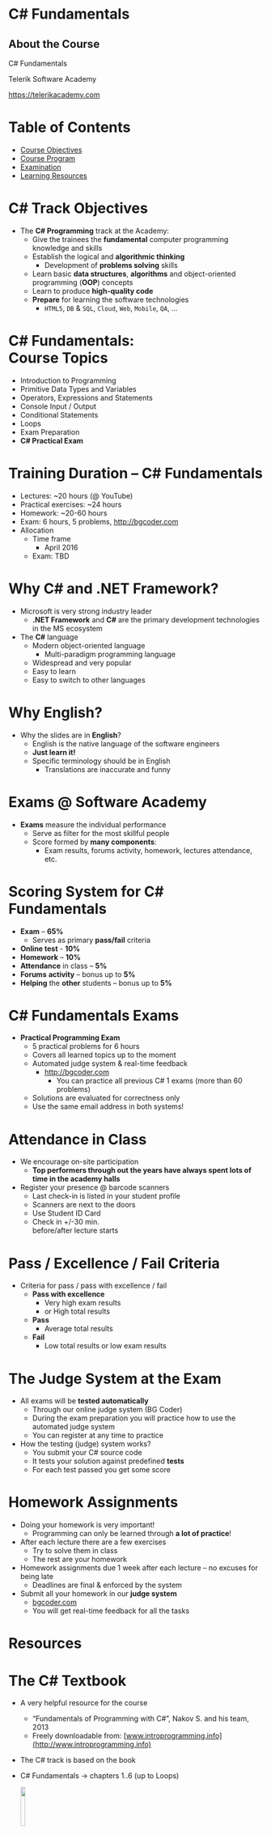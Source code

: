 <!-- section start -->

<!-- attr: { class:'slide-title', showInPresentation: true, hasScriptWrapper: true} -->
# C# Fundamentals
## About the Course

<div class="signature">
	<p class="signature-course">C# Fundamentals</p>
	<p class="signature-initiative">Telerik Software Academy</p>
	<a href="https://telerikacademy.com" class="signature-link">https://telerikacademy.com</a>
</div>


<!-- <img class="slide-image" showInPresentation="true" src="imgs/pic00.png" style="top:11%; left:10%; width:20.28%; z-index:-1" />-->
<!-- <img class="slide-image" showInPresentation="true" src="imgs/pic03.png" style="top:40%; left:30.79%; width:13.05%; z-index:-1" /> -->
<!-- <img class="slide-image" showInPresentation="true" src="imgs/pic04.png" style="bottom:10%; left:57.08%; width:46.91%; z-index:-1;  border-radius: 15px" /> -->
<!-- <img class="slide-image" showInPresentation="true" src="imgs/pic05.png" style="bottom:10%; left:60.86%; width:39.78%; z-index:-1; border-radius: 15px" /> -->


<!-- section start -->
<!-- attr: { showInPresentation: true, hasScriptWrapper: true} -->
# Table of Contents

- [Course Objectives](#/objectives)
- [Course Program](#/topics)
- [Examination](#/examination)
- [Learning Resources](#/resources)

<!-- <img class="slide-image" showInPresentation="true" src="imgs/pic07.png" style="bottom:10%; right:5%; width:23.35%;" /> -->
<!-- <img class="slide-image" showInPresentation="true" src="imgs/pic08.png" style="top:12.34%; left:51.46%; width:45%; border-radius: 15px" /> -->
<!-- <img class="slide-image" showInPresentation="true" src="imgs/pic09.png" style="bottom:10%; left:5%; width:60%; border-radius: 15px; box-shadow: -3px 3px 3px #cf3" /> -->


<!-- section start -->
<!-- attr: { class:'slide-section', showInPresentation: true, hasScriptWrapper: true} -->
<!-- # C# Programming: Objectives & Program
## Topics to be covered -->

<!-- <img class="slide-image" showInPresentation="true" src="imgs/pic10.png" style="top:40%; left:87%; width:15%; z-index:-1" /> -->
<!-- <img class="slide-image" showInPresentation="true" src="imgs/pic11.png" style="top:56%; left:1%; width:24.74%; border-radius: 15px;" /> -->
<!-- <img class="slide-image" showInPresentation="true" src="imgs/pic12.png" style="top:6.60%; left:87.22%; width:14.46%; border-radius: 15px;" /> -->


<!-- attr: { id: 'objectives', showInPresentation: true } -->
# <a id="objectives"></a>C# Track Objectives
- The **C# Programming** track at the Academy:
  - Give the trainees the **fundamental** computer programming knowledge and skills
  - Establish the logical and **algorithmic thinking**
    - Development of **problems solving** skills
  - Learn basic **data structures**, **algorithms** and object-oriented programming (**OOP**) concepts
  - Learn to produce **high-quality code**
  - **Prepare** for learning the software technologies
    - `HTML5`, `DB` & `SQL`, `Cloud`, `Web`, `Mobile`, `QA`, …


<!-- attr: { id: 'topics', showInPresentation: true, hasScriptWrapper: true} -->
# <a id="topics"></a>C# Fundamentals:<br/>Course Topics

- Introduction to Programming
- Primitive Data Types and Variables
- Operators, Expressions and Statements
- Console Input / Output
- Conditional Statements
- Loops
- Exam Preparation
- **C# Practical Exam**

<!-- <img class="slide-image" showInPresentation="true" src="imgs/pic14.png" style="top:56%; left:55%; width:40%; border-radius: 15px" /> -->

<!-- section start -->
<!-- attr: { class:'slide-section', showInPresentation: true, hasScriptWrapper: true} -->
<!-- # C# Programming Course – More Details

## Duration, Languages, Technologies -->
<!-- <img class="slide-image" showInPresentation="true" src="imgs/pic24.png" style="top:67%; left:11.23%; width:25%; z-index:-1" /> -->
<!-- <img class="slide-image" showInPresentation="true" src="imgs/pic25.png" style="top:67%; left:65.50%; width:20%; z-index:-1" /> -->


<!-- attr: { showInPresentation: true, hasScriptWrapper: true} -->
# Training Duration – C# Fundamentals

- Lectures: ~20 hours (@ YouTube)
- Practical exercises: ~24 hours
- Homework: ~20-60 hours
- Exam: 6 hours, 5 problems, http://bgcoder.com
- Allocation
  - Time frame
    - April 2016
  - Exam: TBD

<!-- <img class="slide-image" showInPresentation="true" src="imgs/pic27.png" style="top:57%; left:40%; width:40%; border-radius: 15px" /> -->


<!-- attr: { showInPresentation: true, hasScriptWrapper: true} -->
# Why C# and .NET Framework?

- Microsoft is very strong industry leader
  - **.NET Framework** and **C#** are the primary development technologies in the MS ecosystem
- The **C#** language
  - Modern object-oriented language
    - Multi-paradigm programming language
  - Widespread and very popular
  - Easy to learn
  - Easy to switch to other languages


<!-- attr: { showInPresentation: true, hasScriptWrapper: true} -->
# Why English?

- Why the slides are in **English**?
  - English is the native language of the software engineers
  - **Just learn it!**
  - Specific terminology should be in English
    - Translations are inaccurate and funny

<!-- <img class="slide-image" showInPresentation="true" src="imgs/pic29.png" style="top:60%; left:10%; width:30.85%; z-index:-1" /> -->
<!-- <img class="slide-image" showInPresentation="true" src="imgs/pic30.png" style="top:60%; left:58%; width:23.80%; z-index:-1" /> -->

<!-- section start -->
<!-- attr: { class:'slide-section', showInPresentation: true, hasScriptWrapper: true} -->
<!-- # C# Fundamentals Exams
## Examination Criteria -->

<!-- <img class="slide-image" showInPresentation="true" src="imgs/pic31.png" style="top:54%; left:58.07%; width:37%; border-radius: 15px;" /> -->
<!-- <img class="slide-image" showInPresentation="true" src="imgs/pic32.png" style="top:54%; left:6.55%; width:37%; border-radius: 15px;" /> -->


<!-- attr: { id:'examination', showInPresentation: true, hasScriptWrapper: true} -->
# <a id="examination"></a>Exams @ Software Academy

- **Exams** measure the individual performance
  - Serve as filter for the most skillful people
  - Score formed by **many components**:
    - Exam results, forums activity, homework, lectures attendance, etc.

<!-- <img class="slide-image" showInPresentation="true" src="imgs/pic34.png" style="top:50%; left:7.49%; width:40.55%; border-radius: 15px" /> -->
<!-- <img class="slide-image" showInPresentation="true" src="imgs/pic35.png" style="top:50%; left:57.17%; width:44.57%; border-radius: 15px" /> -->


<!-- attr: { showInPresentation: true, hasScriptWrapper: true} -->
# Scoring System for C# Fundamentals

- **Exam** – **65%**
     - Serves as primary **pass/fail** criteria
- **Online test** - **10%**
- **Homework** – **10%**
- **Attendance** in class – **5%**
- **Forums** **activity** – bonus up to **5%**
- **Helping** the **other** students – bonus up to **5%**

<!-- <img class="slide-image" showInPresentation="true" src="imgs/pic36.png" style="top:25%; left:75%; width:22.11%; border-radius: 15px" /> -->


<!-- attr: { showInPresentation: true} -->
# C# Fundamentals Exams

- **Practical Programming Exam**
  - 5 practical problems for 6 hours
  - Covers all learned topics up to the moment
  - Automated judge system & real-time feedback
    - http://bgcoder.com
      - You can practice all previous C# 1 exams (more than 60 problems)
  - Solutions are evaluated for correctness only
  - Use the same email address in both systems!


<!-- attr: { showInPresentation: true, hasScriptWrapper: true} -->
# Attendance in Class

- We encourage on-site participation
  - **Top performers through out the years have always spent lots of time in the academy halls**
- Register your presence @ barcode scanners
  - Last check-in is listed in your student profile
  - Scanners are next to the doors
  - Use Student ID Card
  - Check in +/-30 min. <br />before/after lecture starts

<!-- <img class="slide-image" showInPresentation="true" src="imgs/pic37.png" style="top:59%; left:57%; width:45%; border-radius: 5px" /> -->


<!-- attr: { showInPresentation: true, hasScriptWrapper: true} -->
# Pass / Excellence / Fail Criteria
- Criteria for pass / pass with excellence / fail
  - **Pass with excellence**
    - Very high exam results
    - or High total results
  - **Pass**
    - Average total results
  - **Fail**
    - Low total results or low exam results

<!-- <img class="slide-image" showInPresentation="true" src="imgs/pic38.png" style="top:41%; left:67%; width:14.10%; z-index:-1" /> -->
<!-- <img class="slide-image" showInPresentation="true" src="imgs/pic39.png" style="top:16%; left:51%; width:23.36%; z-index:-1" /> -->
<!-- <img class="slide-image" showInPresentation="true" src="imgs/pic40.png" style="top:57%; left:79%; width:13.22%; z-index:-1" /> -->


<!-- attr: { showInPresentation: true} -->
# The Judge System at the Exam

- All exams will be **tested automatically**
  - Through our online judge system (BG Coder)
  - During the exam preparation you will practice how to use the automated judge system
  - You can register at any time to practice
- How the testing (judge) system works?
  - You submit your C# source code
  - It tests your solution against predefined **tests**
  - For each test passed you get some score


<!-- attr: { showInPresentation: true, style: 'font-size: 40px'} -->
# Homework Assignments

- Doing your homework is very important!
  - Programming can only be learned through **a lot of practice**!
- After each lecture there are a few exercises
  - Try to solve them in class
  - The rest are your homework
- Homework assignments due 1 week after each lecture – no excuses for being late
  - Deadlines are final & enforced by the system
- Submit all your homework in our **judge system**
  - [bgcoder.com](http://bgcoder.com)
  - You will get real-time feedback for all the tasks



<!-- section start -->

<!-- attr: { id: 'resources', class: 'slide-section', showInPresentation: true, hasScriptWrapper: true} -->
# <a id="resources"></a>Resources
<!-- ## What We Need in Addition to this Course Content? -->

<!-- <img class="slide-image" showInPresentation="true" src="imgs/pic41.png" style="top:43.09%; left:7.49%; width:45.33%; z-index:-1" /> -->
<!-- <img class="slide-image" showInPresentation="true" src="imgs/pic42.png" style="top:43.14%; left:83.62%; width:19.94%; z-index:-1" /> -->
<!-- <img class="slide-image" showInPresentation="true" src="imgs/pic43.png" style="top:4%; left:33.06%; width:19.61%; z-index:-1" /> -->
<!-- <img class="slide-image" showInPresentation="true" src="imgs/pic44.png" style="top:4.19%; left:58.09%; width:16.09%; z-index:-1" /> -->
<!-- <img class="slide-image" showInPresentation="true" src="imgs/pic45.png" style="top:3.53%; left:75.48%; width:14.10%; z-index:-1" /> -->
<!-- <img class="slide-image" showInPresentation="true" src="imgs/pic46.png" style="top:5.73%; left:94.27%; width:12.78%; z-index:-1" /> -->
<!-- <img class="slide-image" showInPresentation="true" src="imgs/pic47.png" style="top:45.84%; left:58.90%; width:20.06%; z-index:-1" /> -->
<!-- <img class="slide-image" showInPresentation="true" src="imgs/pic48.png" style="top:11.92%; left:9.79%; width:19.86%; z-index:-1" /> -->

<!-- attr: { showInPresentation: true, hasScriptWrapper: true} -->
# The C# Textbook

- A very helpful resource for the course
  - “Fundamentals of Programming with C#”, Nakov S. and his team, 2013
  - Freely downloadable from: [www.introprogramming.info](http://www.introprogramming.info)
- The C# track is based on the book
- C# Fundamentals &rarr; chapters 1..6 (up to Loops)

	<img class="slide-image" showInPresentation="true" src="imgs/pic49.png" style="top:29%; left:79%; width:14%" />

<!-- attr: { showInPresentation: true, hasScriptWrapper: true} -->
<!-- # Telerik Integrated Learning System (TILS) -->
- The Telerik Integrated Learning System (TILS)
  - [telerikacademy.com](https://www.telerikacademy.com)
  - Important resource for all students
  - Homework submissions
  - Reports about your results
  - Presence cards (barcodes)
  - Calendar, team work, forum
  - Etc.


<!-- attr: { showInPresentation: true, hasScriptWrapper: true} -->
# Course Web Site & Forums

- Telerik Academy Forums
  - Discuss the course exercises with your colleagues
  - Find solutions for the exercises
  - Share source code / discuss ideas
- The C# Fundamentals official web site:
- [Forum thread](https://telerikacademy.com/Forum/Category/18/csharp-part-1)
- [Course site](https://telerikacademy.com/Courses/Courses/Details/323)

<!-- <img class="slide-image" showInPresentation="true" src="imgs/pic51.png" style="top:53%; left:64%; width:16.54%; z-index:-1" /> -->


<!-- attr: { showInPresentation: true, hasScriptWrapper: true} -->
# Required Software

- Software needed for this course:
  - Microsoft Windows (8, 8.1 and 10 preferably)
  - Microsoft **Visual Studio 2015** or Visual Studio Community 2015 (free version of VS 2015)
    - Visual Studio 2013 is also OK
    - Other IDEs (e.g. Visual Studio Code, MonoDevelop, Xamarin Studio) are OK, too
  - .NET Framework 4.5 / 4.6 (included in Visual Studio)


<!-- attr: {showInPresentation: true, hasScriptWrapper: true, style:'font-size: 42px' } -->
# C# Fundamentals Course Introduction
- Questions?


<!-- attr: { showInPresentation: true, hasScriptWrapper: true} -->
# Free Training @ Telerik Academy

- Fundamentals of C# Programming Track of Courses
    - [csharpfundamentals.telerik.com](csharpfundamentals.telerik.com)
  - Telerik Software Academy
    - [telerikacademy.com](https://telerikacademy.com)
  - Telerik Academy @ Facebook
    - [facebook.com/TelerikAcademy](https://facebook.com/TelerikAcademy)
  - Telerik Academy Learning System
    - [telerikacademy.com](https://telerikacademy.com)

<img class="slide-image" showInPresentation="true" src="imgs/pic54.png" style="top:58.18%; left:90.52%; width:16.97%; z-index:-1" />
<img class="slide-image" showInPresentation="true" src="imgs/pic55.png" style="top:34.35%; left:68.14%; width:36.30%; z-index:-1" />

<!-- <img class="slide-image" showInPresentation="true" src="imgs/pic56.png" style="top:48.92%; left:75.91%; width:10.85%; z-index:-1" /> -->
